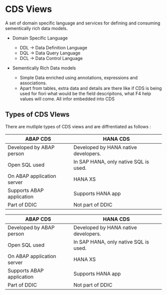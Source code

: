 # CDS Views 
A set of domain specific language and services for defining and consuming sementically rich data models. 

- Domain Specific Language
  - DDL -> Data Definition Language
  - DQL -> Data Query Language
  - DCL -> Data Control Language
    
- Sementically Rich Data models
  - Simple Data enriched using annotations, expressions and associations.
  -   Apart from tables, extra data and details are there like if CDS is being used for fiori what would be the field descripitons, what F4 help values will come. All infor embedded into CDS


 ## Types of CDS VIews 

 There are mutliple types of CDS views and are diffrentiated as follows : 

  | ABAP CDS | HANA CDS |
  |----------|----------|
  | Developed by ABAP person | Developed by HANA native developers. |
  | Open SQL used | In SAP HANA, only native SQL is used.  |
  | On ABAP application server  | HANA XS |
  | Supports ABAP application| Supports HANA app |
  | Part of DDIC | Not part of DDIC |


  | ABAP CDS | HANA CDS |
  |----------|----------|
  | Developed by ABAP person | Developed by HANA native developers. |
  | Open SQL used | In SAP HANA, only native SQL is used.  |
  | On ABAP application server  | HANA XS |
  | Supports ABAP application| Supports HANA app |
  | Part of DDIC | Not part of DDIC |

